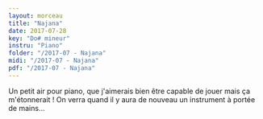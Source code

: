 ```yaml
---
layout: morceau
title: "Najana"
date: 2017-07-28
key: "Do# mineur"
instru: "Piano"
folder: "/2017-07 - Najana"
midi: "/2017-07 - Najana"
pdf: "/2017-07 - Najana"
---
```


Un petit air pour piano, que j'aimerais bien être capable de jouer mais ça m'étonnerait ! On verra quand il y aura 
de nouveau un instrument à portée de mains...
